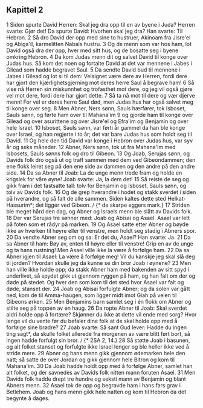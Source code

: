 ## Kapittel 2

1 Siden spurte David Herren: Skal jeg dra opp til en av byene i Juda? Herren svarte: Gjør det! Da spurte David: Hvorhen skal jeg dra? Han svarte: Til Hebron.
2 Så dro David der opp med sine to hustruer, Akinoam fra Jisre'el og Abiga'il, karmelitten Nabals hustru.
3 Og de menn som var hos ham, lot David også dra der opp, hver med sitt hus, og de bosatte seg i byene omkring Hebron.
4 Da kom Judas menn dit og salvet David til konge over Judas hus. Så kom det noen og fortalte David at det var mennene i Jabes i Gilead som hadde begravet Saul.
5 Da sendte David bud til mennene i Jabes i Gilead og lot si til dem: Velsignet være dere av Herren, fordi dere har gjort den kjærlighetsgjerning mot deres herre Saul å begrave ham!
6 Så vise nå Herren sin miskunnhet og trofasthet mot dere, og jeg vil også gjøre vel mot dere, fordi dere har gjort dette.
7 Så ta nå mot til dere og vær djerve menn! For vel er deres herre Saul død, men Judas hus har også salvet meg til konge over seg.
8 Men Abner, Ners sønn, Sauls hærfører, tok Isboset, Sauls sønn, og førte ham over til Mahana'im
9 og gjorde ham til konge over Gilead og over asurittene og over Jisre'el og Efra'im og Benjamin og over hele Israel.
10 Isboset, Sauls sønn, var førti år gammel da han ble konge over Israel, og han regjerte i to år; det var bare Judas hus som holdt seg til David.
11 Og hele den tid David var konge i Hebron over Judas hus, var syv år og seks måneder.
12 Abner, Ners sønn, tok ut fra Mahana'im med Isbosets, Sauls sønns folk og dro til Gibeon.
13 Og Joab, Serujas sønn, og Davids folk dro også ut og traff sammen med dem ved Gibeondammen; den ene flokk leiret seg på den ene side av dammen og den andre på den andre side.
14 Da sa Abner til Joab: La de unge menn trede fram og holde en krigslek for våre øyne! Joab svarte: Ja, la dem det!
15 Så reiste de seg og gikk fram i det fastsatte tall: tolv for Benjamin og Isboset, Sauls sønn, og tolv av Davids folk.
16 Og de grep hverandre i hodet og stakk sverdet i siden på hverandre, og så falt de alle sammen. Siden kaltes dette sted Helkat-Hassurim*; det ligger ved Gibeon. / {* de skarpe eggers mark.}
17 Striden ble meget hård den dag, og Abner og Israels menn ble slått av Davids folk.
18 Der var Serujas tre sønner med: Joab og Abisai og Asael. Asael var lett på foten som et rådyr på marken.
19 Og Asael satte etter Abner og bøyde ikke av hverken til høyre eller til venstre, men holdt seg stadig i Abners spor.
20 Da vendte Abner seg om og sa: Er det du, Asael? Han svarte: Ja.
21 Da sa Abner til ham: Bøy av, enten til høyre eller til venstre! Grip en av de unge og ta hans rustning! Men Asael ville ikke la være å forfølge ham.
22 Da sa Abner igjen til Asael: La være å forfølge meg! Vil du kanskje jeg skal slå deg til jorden? Hvordan skulle jeg da kunne se din bror Joab i øynene?
23 Men han ville ikke holde opp; da stakk Abner ham med bakenden av sitt spyd i underlivet, så spydet gikk ut gjennom ryggen på ham, og han falt om der og døde på stedet. Og hver den som kom til det sted hvor Asael var falt og døde, stanset der.
24 Joab og Abisai forfulgte Abner; og da solen var gått ned, kom de til Amma-haugen, som ligger midt imot Giah på veien til Gibeons ørken.
25 Men Benjamins barn samlet seg i én flokk om Abner og stilte seg på toppen av en haug.
26 Da ropte Abner til Joab: Skal sverdet aldri holde opp å fortære? Skjønner du ikke at dette vil ende med sorg? Hvor lenge vil du vente før du befaler dine folk at de skal holde opp med å forfølge sine brødre?
27 Joab svarte: Så sant Gud lever: Hadde du ingen ting sagt*, da skulle folket allerede fra morgenen av være blitt ført bort, så ingen hadde forfulgt sin bror. / {* 2SA 2, 14.}
28 Så støtte Joab i basunen, og alt folket stanset og forfulgte ikke Israel lenger og ble heller ikke ved å stride mere.
29 Abner og hans menn gikk gjennom ødemarken hele den natt; så satte de over Jordan og gikk gjennom hele Bitron og kom til Mahana'im.
30 Da Joab hadde holdt opp med å forfølge Abner, samlet han alt folket, og der savnedes av Davids folk nitten mann foruten Asael.
31 Men Davids folk hadde drept tre hundre og seksti mann av Benjamin og blant Abners menn.
32 Asael tok de opp og begravde ham i hans fars grav i Betlehem. Joab og hans menn gikk hele natten og kom til Hebron da det begynte å dages.
